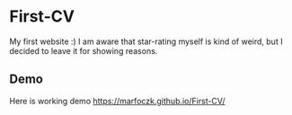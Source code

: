 # First-CV
My first website
:) I am aware that star-rating myself is kind of weird, but I decided to leave it for showing reasons.

## Demo
Here is working demo https://marfoczk.github.io/First-CV/
